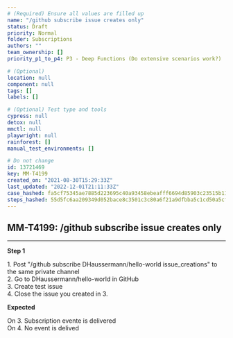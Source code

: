 ```yaml
---
# (Required) Ensure all values are filled up
name: "/github subscribe issue creates only"
status: Draft
priority: Normal
folder: Subscriptions
authors: ""
team_ownership: []
priority_p1_to_p4: P3 - Deep Functions (Do extensive scenarios work?)

# (Optional)
location: null
component: null
tags: []
labels: []

# (Optional) Test type and tools
cypress: null
detox: null
mmctl: null
playwright: null
rainforest: []
manual_test_environments: []

# Do not change
id: 13721469
key: MM-T4199
created_on: "2021-08-30T15:29:33Z"
last_updated: "2022-12-01T21:11:33Z"
case_hashed: fa5cf75345ae7885d223695c40a93458ebeafff6694d85903c23515b111611c1da284cf39160c1df210524a8229e87f2
steps_hashed: 55d5fc6aa209349d052bace8c3501c3c80a6f21a9dfbba5c1cd50a5cfed8e54984ebd175302e062ead6f806073c16928
---
```


<!-- (Auto-generated) Based on frontmatter's "key" and "name" -->

## MM-T4199: /github subscribe issue creates only

---

**Step 1**

1\. Post "/github subscribe DHaussermann/hello-world issue\_creations" to the same private channel\
2\. Go to DHaussermann/hello-world in GitHub\
3\. Create test issue\
4\. Close the issue you created in 3.

**Expected**

On 3. Subscription evente is delivered\
On 4. No event is delived
